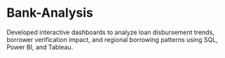 # Bank-Analysis
Developed interactive dashboards to analyze loan disbursement trends, borrower verification impact, and regional borrowing patterns using SQL, Power BI, and Tableau.
